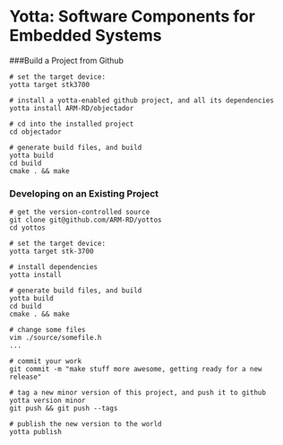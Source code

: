 Yotta: Software Components for Embedded Systems
===============================================

###Build a Project from Github

    # set the target device:
    yotta target stk3700
    
    # install a yotta-enabled github project, and all its dependencies
    yotta install ARM-RD/objectador

    # cd into the installed project
    cd objectador

    # generate build files, and build 
    yotta build
    cd build
    cmake . && make


### Developing on an Existing Project
    

    # get the version-controlled source
    git clone git@github.com/ARM-RD/yottos
    cd yottos
    
    # set the target device:
    yotta target stk-3700

    # install dependencies
    yotta install

    # generate build files, and build 
    yotta build
    cd build
    cmake . && make

    # change some files
    vim ./source/somefile.h
    ...

    # commit your work
    git commit -m "make stuff more awesome, getting ready for a new release"

    # tag a new minor version of this project, and push it to github
    yotta version minor
    git push && git push --tags

    # publish the new version to the world
    yotta publish



